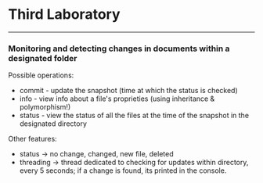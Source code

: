 <h1>Third Laboratory </h1>

---
<h3>Monitoring and detecting changes in documents within a designated folder</h3>

Possible operations:
* commit - update the snapshot (time at which the status is checked)
* info <filename> - view info about a file's proprieties (using inheritance & polymorphism!)
* status - view the status of all the files at the time of the snapshot in the designated directory

Other features:
* status -> no change, changed, new file, deleted
* threading -> thread dedicated to checking for updates within directory, every 5 seconds; if a change is found, its printed in the console.
